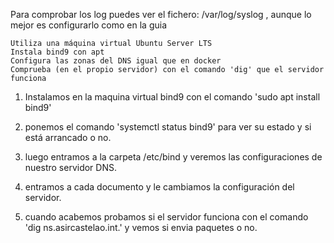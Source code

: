 
Para comprobar los log puedes ver el fichero: /var/log/syslog , aunque lo mejor es configurarlo como en la guia

    Utiliza una máquina virtual Ubuntu Server LTS
    Instala bind9 con apt
    Configura las zonas del DNS igual que en docker
    Comprueba (en el propio servidor) con el comando 'dig' que el servidor funciona



1. Instalamos en la maquina virtual bind9 con el comando 'sudo apt install bind9'


2. ponemos el comando 'systemctl status bind9' para ver su estado y si está arrancado o no.


3. luego entramos a la carpeta /etc/bind y veremos las configuraciones de nuestro servidor DNS.


4. entramos a cada documento y le cambiamos la configuración del servidor.


5. cuando acabemos probamos si el servidor funciona con el comando 'dig ns.asircastelao.int.' 
    y vemos si envia paquetes o no.







